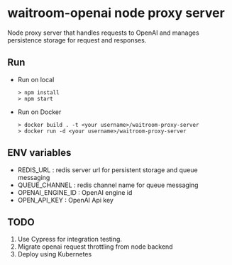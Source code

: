 # waitroom-openai node proxy server

Node proxy server that handles requests to OpenAI and manages persistence storage for request and responses.

## Run
- Run on local
    ```
    > npm install
    > npm start
    ```
- Run on Docker
    ```
    > docker build . -t <your username>/waitroom-proxy-server
    > docker run -d <your username>/waitroom-proxy-server
    ```

## ENV variables
- REDIS_URL : redis server url for persistent storage and queue messaging
- QUEUE_CHANNEL : redis channel name for queue messaging
- OPENAI_ENGINE_ID : OpenAI engine id
- OPEN_API_KEY : OpenAI Api key

## TODO
1. Use Cypress for integration testing.
2. Migrate openai request throttling from node backend
3. Deploy using Kubernetes